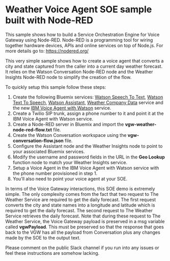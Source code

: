 # Weather Voice Agent SOE sample built with Node-RED

This sample shows how to build a Service Orchestration Engine for Voice Gateway using Node-RED. Node-RED is a programming tool for wiring together 
hardware devices, APIs and online services on top of Node.js. For more details go to: https://nodered.org/

This very simple sample shows how to create a voice agent that converts a city and state captured from the caller into a current day weather forecast. It relies
on the Watson Conversation Node-RED node and the Weather Insights Node-RED node to simplify the creation of the flow. 

To quickly setup this sample follow these steps:

1. Create the following Bluemix services: [Watson Speech To Text](https://console.bluemix.net/catalog/services/speech-to-text), 
[Watson Text To Speech](https://console.bluemix.net/catalog/services/text-to-speech), 
[Watson Assistant](https://console.bluemix.net/catalog/services/watson-assistant-formerly-conversation), 
[Weather Company Data](https://console.bluemix.net/catalog/services/weather-company-data) service and 
the new [IBM Voice Agent with Watson](https://console.bluemix.net/catalog/services/voice-agent-with-watson) service.
1. Create a Twilio SIP trunk, assign a phone number to it and point it at the IBM Voice Agent with Watson service.
1. Create a Node-RED server in Bluemix and import the **vgw-weather-node-red-flow.txt** file.
1. Create the Watson Conversation workspace using the **vgw-conversation-flow.json** file.
1. Configure the Assistant node and the Weather Insights node to point to your associated Bluemix services.
1. Modify the username and password fields in the URL in the **Geo Lookup** function node to match your Weather Insights service.
1. Setup a Voice Agent in the IBM Voice Agent with Watson service with the phone number provisioned in step 1. 
1. You'll also need to point your voice agent at your SOE.

In terms of the Voice Gateway interactions, this SOE demo is extremely simple. The only complexity comes from the fact that two request to The Weather Service are 
required to get the daily forecast. The first request converts the city and state names into a longitude and latitude which is required to get the daily forecast. 
The second request to The Weather Service retrieves the daily forecast. Note that during these request to The Weather Service, the Voice Gateway payload is 
preserved in a msg variable called **vgwPayload**. This must be preserved so that the response that goes back to the VGW has all the payload from Conversation plus any 
changes made by the SOE to the output text.

Please comment on the public Slack channel if you run into any issues or feel these instructions are somehow lacking.

